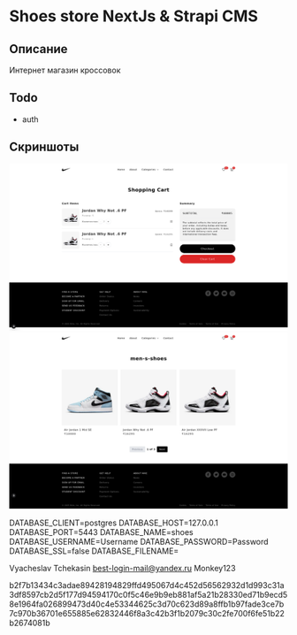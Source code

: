 ﻿# Shoes store NextJs & Strapi CMS

## Описание
Интернет магазин кроссовок

## Todo
- auth

## Скриншоты

![alt text](./imgs/1.png)
![alt text](./imgs/2.png)

DATABASE_CLIENT=postgres
DATABASE_HOST=127.0.0.1
DATABASE_PORT=5443
DATABASE_NAME=shoes
DATABASE_USERNAME=Username
DATABASE_PASSWORD=Password
DATABASE_SSL=false
DATABASE_FILENAME=


Vyacheslav Tchekasin best-login-mail@yandex.ru Monkey123

b2f7b13434c3adae89428194829ffd495067d4c452d56562932d1d993c31a3df8597cb2d5f177d94594170c0f5c46e9b9eb881af5a21b28330ed71b9ecd58e1964fa026899473d40c4e53344625c3d70c623d89a8ffb1b97fade3ce7b7c970b36701e655885e62832446f8a3c42b3f1b2079c30c2fe700f6fe51b22b2674081b